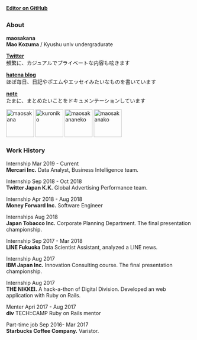 **[Editor on GitHub](https://github.com/maosakana/maosakana.github.io/edit/master/index.md)**   　

### About　
**maosakana**   
**Mao Kozuma** / Kyushu univ undergradurate   

**[Twitter](http://twitter.com/ma_osakana)**  
頻繁に、カジュアルでプライベートな内容も呟きます		
 
**[hatena blog](http://maosakana.hatenablog.com/)**  
ほぼ毎日、日記やポエムやエッセイみたいなものを書いています		 
  
**[note](https://note.mu/maosakana)**  
たまに、まとめたいことをドキュメンテーションしています	


<img width="75" alt="maosakana" src="https://user-images.githubusercontent.com/25532388/54070891-508f8500-42a9-11e9-8e1c-a20a6c2a272f.jpg">   <img width="75" alt="kuroniko" src="https://user-images.githubusercontent.com/25532388/54070898-5ab18380-42a9-11e9-8592-447785856f21.PNG">    <img width="75" alt="maosakananeko" src="https://user-images.githubusercontent.com/25532388/54070895-56856600-42a9-11e9-9d4a-ccd2c726579e.png">   <img width="75" alt="maosakanako" src="https://user-images.githubusercontent.com/25532388/54070893-54230c00-42a9-11e9-81d6-8c183ac9abd7.png">
	
  
### Work History

Internship  Mar 2019 - Current  
**Mercari Inc.** Data Analyst, Business Intelligence team.

Internship   Sep 2018 - Oct 2018      
**Twitter Japan K.K.** Global Advertising Performance team.

Internship    Apr 2018 - Aug 2018    
**Money Forward Inc.** Software Engineer

Internships   Aug 2018    
**Japan Tobacco Inc.** Corporate Planning Department. The final presentation championship.

Internship   Sep 2017 - Mar 2018    
**LINE Fukuoka** Data Scientist Assistant, analyzed a LINE news.

Internship   Aug 2017    
**IBM Japan Inc.** Innovation Consulting course. The final presentation championship.

Internship   Aug 2017    
**THE NIKKEI.** A hack-a-thon of Digital Division. Developed an web application with Ruby on Rails.

Menter   Apri 2017 - Aug 2017    
**div** TECH::CAMP Ruby on Rails mentor

Part-time job   Sep 2016- Mar 2017    
**Starbucks Coffee Company.** Varistor.
